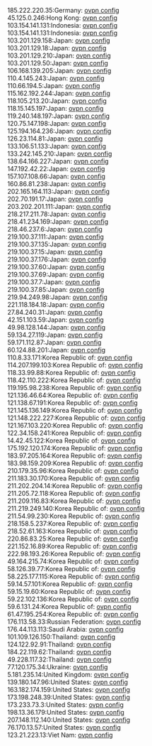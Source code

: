 185.222.220.35:Germany: [ovpn config](vpn/185_222_220_35.ovpn)  
45.125.0.246:Hong Kong: [ovpn config](vpn/45_125_0_246.ovpn)  
103.154.141.131:Indonesia: [ovpn config](vpn/103_154_141_131.ovpn)  
103.154.141.131:Indonesia: [ovpn config](vpn/103_154_141_131.ovpn)  
103.201.129.158:Japan: [ovpn config](vpn/103_201_129_158.ovpn)  
103.201.129.18:Japan: [ovpn config](vpn/103_201_129_18.ovpn)  
103.201.129.210:Japan: [ovpn config](vpn/103_201_129_210.ovpn)  
103.201.129.50:Japan: [ovpn config](vpn/103_201_129_50.ovpn)  
106.168.139.205:Japan: [ovpn config](vpn/106_168_139_205.ovpn)  
110.4.145.243:Japan: [ovpn config](vpn/110_4_145_243.ovpn)  
110.66.194.5:Japan: [ovpn config](vpn/110_66_194_5.ovpn)  
115.162.192.244:Japan: [ovpn config](vpn/115_162_192_244.ovpn)  
118.105.213.20:Japan: [ovpn config](vpn/118_105_213_20.ovpn)  
118.15.145.197:Japan: [ovpn config](vpn/118_15_145_197.ovpn)  
119.240.148.197:Japan: [ovpn config](vpn/119_240_148_197.ovpn)  
120.75.147.198:Japan: [ovpn config](vpn/120_75_147_198.ovpn)  
125.194.164.236:Japan: [ovpn config](vpn/125_194_164_236.ovpn)  
126.23.114.81:Japan: [ovpn config](vpn/126_23_114_81.ovpn)  
133.106.51.133:Japan: [ovpn config](vpn/133_106_51_133.ovpn)  
133.242.145.210:Japan: [ovpn config](vpn/133_242_145_210.ovpn)  
138.64.166.227:Japan: [ovpn config](vpn/138_64_166_227.ovpn)  
147.192.42.22:Japan: [ovpn config](vpn/147_192_42_22.ovpn)  
157.107.108.66:Japan: [ovpn config](vpn/157_107_108_66.ovpn)  
160.86.81.238:Japan: [ovpn config](vpn/160_86_81_238.ovpn)  
202.165.164.113:Japan: [ovpn config](vpn/202_165_164_113.ovpn)  
202.70.191.17:Japan: [ovpn config](vpn/202_70_191_17.ovpn)  
203.202.201.111:Japan: [ovpn config](vpn/203_202_201_111.ovpn)  
218.217.211.78:Japan: [ovpn config](vpn/218_217_211_78.ovpn)  
218.41.234.169:Japan: [ovpn config](vpn/218_41_234_169.ovpn)  
218.46.237.6:Japan: [ovpn config](vpn/218_46_237_6.ovpn)  
219.100.37.111:Japan: [ovpn config](vpn/219_100_37_111.ovpn)  
219.100.37.135:Japan: [ovpn config](vpn/219_100_37_135.ovpn)  
219.100.37.15:Japan: [ovpn config](vpn/219_100_37_15.ovpn)  
219.100.37.176:Japan: [ovpn config](vpn/219_100_37_176.ovpn)  
219.100.37.60:Japan: [ovpn config](vpn/219_100_37_60.ovpn)  
219.100.37.69:Japan: [ovpn config](vpn/219_100_37_69.ovpn)  
219.100.37.7:Japan: [ovpn config](vpn/219_100_37_7.ovpn)  
219.100.37.85:Japan: [ovpn config](vpn/219_100_37_85.ovpn)  
219.94.249.98:Japan: [ovpn config](vpn/219_94_249_98.ovpn)  
221.118.184.18:Japan: [ovpn config](vpn/221_118_184_18.ovpn)  
27.84.240.31:Japan: [ovpn config](vpn/27_84_240_31.ovpn)  
42.151.103.59:Japan: [ovpn config](vpn/42_151_103_59.ovpn)  
49.98.128.144:Japan: [ovpn config](vpn/49_98_128_144.ovpn)  
59.134.27.119:Japan: [ovpn config](vpn/59_134_27_119.ovpn)  
59.171.112.87:Japan: [ovpn config](vpn/59_171_112_87.ovpn)  
60.124.88.201:Japan: [ovpn config](vpn/60_124_88_201.ovpn)  
110.8.33.171:Korea Republic of: [ovpn config](vpn/110_8_33_171.ovpn)  
114.207.199.103:Korea Republic of: [ovpn config](vpn/114_207_199_103.ovpn)  
118.33.99.88:Korea Republic of: [ovpn config](vpn/118_33_99_88.ovpn)  
118.42.110.222:Korea Republic of: [ovpn config](vpn/118_42_110_222.ovpn)  
119.195.98.238:Korea Republic of: [ovpn config](vpn/119_195_98_238.ovpn)  
121.136.46.64:Korea Republic of: [ovpn config](vpn/121_136_46_64.ovpn)  
121.138.67.191:Korea Republic of: [ovpn config](vpn/121_138_67_191.ovpn)  
121.145.136.149:Korea Republic of: [ovpn config](vpn/121_145_136_149.ovpn)  
121.148.222.227:Korea Republic of: [ovpn config](vpn/121_148_222_227.ovpn)  
121.167.103.220:Korea Republic of: [ovpn config](vpn/121_167_103_220.ovpn)  
122.34.158.241:Korea Republic of: [ovpn config](vpn/122_34_158_241.ovpn)  
14.42.45.122:Korea Republic of: [ovpn config](vpn/14_42_45_122.ovpn)  
175.192.120.174:Korea Republic of: [ovpn config](vpn/175_192_120_174.ovpn)  
183.97.205.164:Korea Republic of: [ovpn config](vpn/183_97_205_164.ovpn)  
183.98.159.209:Korea Republic of: [ovpn config](vpn/183_98_159_209.ovpn)  
210.179.35.96:Korea Republic of: [ovpn config](vpn/210_179_35_96.ovpn)  
211.183.30.170:Korea Republic of: [ovpn config](vpn/211_183_30_170.ovpn)  
211.202.204.14:Korea Republic of: [ovpn config](vpn/211_202_204_14.ovpn)  
211.205.72.118:Korea Republic of: [ovpn config](vpn/211_205_72_118.ovpn)  
211.209.116.83:Korea Republic of: [ovpn config](vpn/211_209_116_83.ovpn)  
211.219.249.140:Korea Republic of: [ovpn config](vpn/211_219_249_140.ovpn)  
211.54.99.230:Korea Republic of: [ovpn config](vpn/211_54_99_230.ovpn)  
218.158.5.237:Korea Republic of: [ovpn config](vpn/218_158_5_237.ovpn)  
218.52.61.163:Korea Republic of: [ovpn config](vpn/218_52_61_163.ovpn)  
220.86.83.25:Korea Republic of: [ovpn config](vpn/220_86_83_25.ovpn)  
221.152.16.89:Korea Republic of: [ovpn config](vpn/221_152_16_89.ovpn)  
222.98.193.26:Korea Republic of: [ovpn config](vpn/222_98_193_26.ovpn)  
49.164.215.74:Korea Republic of: [ovpn config](vpn/49_164_215_74.ovpn)  
58.126.39.77:Korea Republic of: [ovpn config](vpn/58_126_39_77.ovpn)  
58.225.177.115:Korea Republic of: [ovpn config](vpn/58_225_177_115.ovpn)  
59.14.57.101:Korea Republic of: [ovpn config](vpn/59_14_57_101.ovpn)  
59.15.19.60:Korea Republic of: [ovpn config](vpn/59_15_19_60.ovpn)  
59.22.102.136:Korea Republic of: [ovpn config](vpn/59_22_102_136.ovpn)  
59.6.131.24:Korea Republic of: [ovpn config](vpn/59_6_131_24.ovpn)  
61.47.195.254:Korea Republic of: [ovpn config](vpn/61_47_195_254.ovpn)  
176.113.58.33:Russian Federation: [ovpn config](vpn/176_113_58_33.ovpn)  
176.44.113.113:Saudi Arabia: [ovpn config](vpn/176_44_113_113.ovpn)  
101.109.126.150:Thailand: [ovpn config](vpn/101_109_126_150.ovpn)  
124.122.92.91:Thailand: [ovpn config](vpn/124_122_92_91.ovpn)  
184.22.119.62:Thailand: [ovpn config](vpn/184_22_119_62.ovpn)  
49.228.117.32:Thailand: [ovpn config](vpn/49_228_117_32.ovpn)  
77.120.175.34:Ukraine: [ovpn config](vpn/77_120_175_34.ovpn)  
5.181.235.14:United Kingdom: [ovpn config](vpn/5_181_235_14.ovpn)  
139.180.147.96:United States: [ovpn config](vpn/139_180_147_96.ovpn)  
163.182.174.159:United States: [ovpn config](vpn/163_182_174_159.ovpn)  
173.198.248.39:United States: [ovpn config](vpn/173_198_248_39.ovpn)  
173.233.73.3:United States: [ovpn config](vpn/173_233_73_3.ovpn)  
198.13.36.179:United States: [ovpn config](vpn/198_13_36_179.ovpn)  
207.148.112.140:United States: [ovpn config](vpn/207_148_112_140.ovpn)  
76.170.13.57:United States: [ovpn config](vpn/76_170_13_57.ovpn)  
123.21.223.13:Viet Nam: [ovpn config](vpn/123_21_223_13.ovpn)  
